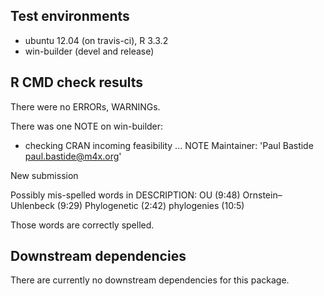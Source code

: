 ## Test environments
* ubuntu 12.04 (on travis-ci), R 3.3.2
* win-builder (devel and release)

## R CMD check results
There were no ERRORs, WARNINGs.

There was one NOTE on win-builder:

* checking CRAN incoming feasibility ... NOTE
Maintainer: 'Paul Bastide <paul.bastide@m4x.org>'

New submission

Possibly mis-spelled words in DESCRIPTION:
  OU (9:48)
  Ornstein–Uhlenbeck (9:29)
  Phylogenetic (2:42)
  phylogenies (10:5)
  
Those words are correctly spelled.

## Downstream dependencies
There are currently no downstream dependencies for this package.